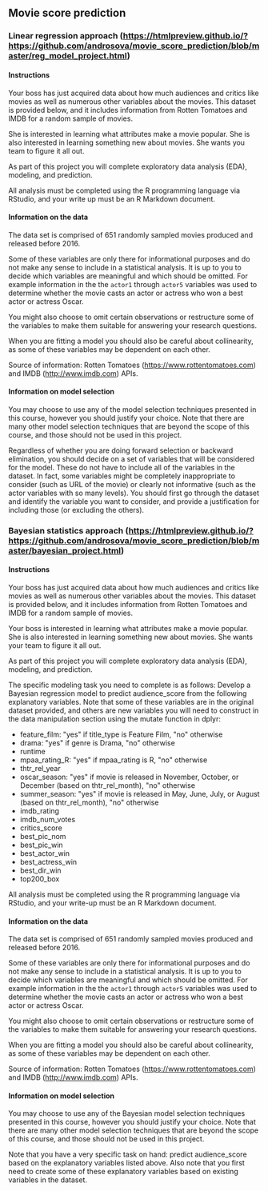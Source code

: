 ## Movie score prediction

### Linear regression approach (https://htmlpreview.github.io/?https://github.com/androsova/movie_score_prediction/blob/master/reg_model_project.html)

#### Instructions

Your boss has just acquired data about how much audiences and critics like movies as well as numerous other variables about the movies. This dataset is provided below, and it includes information from Rotten Tomatoes and IMDB for a random sample of movies.

She is interested in learning what attributes make a movie popular. She is also interested in learning something new about movies. She wants you team to figure it all out.

As part of this project you will complete exploratory data analysis (EDA), modeling, and prediction.

All analysis must be completed using the R programming language via RStudio, and your write up must be an R Markdown document. 

#### Information on the data

The data set is comprised of 651 randomly sampled movies produced and released before 2016.

Some of these variables are only there for informational purposes and do not make any sense to include in a statistical analysis. It is up to you to decide which variables are meaningful and which should be omitted. For example information in the the `actor1` through `actor5` variables was used to determine whether the movie casts an actor or actress who won a best actor or actress Oscar.

You might also choose to omit certain observations or restructure some of the variables to make them suitable for answering your research questions.

When you are fitting a model you should also be careful about collinearity, as some of these variables may be dependent on each other.

Source of information: Rotten Tomatoes (https://www.rottentomatoes.com) and IMDB (http://www.imdb.com) APIs.

#### Information on model selection

You may choose to use any of the model selection techniques presented in this course, however you should justify your choice. Note that there are many other model selection techniques that are beyond the scope of this course, and those should not be used in this project.

Regardless of whether you are doing forward selection or backward elimination, you should decide on a set of variables that will be considered for the model. These do not have to include all of the variables in the dataset. In fact, some variables might be completely inappropriate to consider (such as URL of the movie) or clearly not informative (such as the actor variables with so many levels). You should first go through the dataset and identify the variable you want to consider, and provide a justification for including those (or excluding the others).


### Bayesian statistics approach (https://htmlpreview.github.io/?https://github.com/androsova/movie_score_prediction/blob/master/bayesian_project.html)

#### Instructions

Your boss has just acquired data about how much audiences and critics like movies as well as numerous other variables about the movies. This dataset is provided below, and it includes information from Rotten Tomatoes and IMDB for a random sample of movies.

Your boss is interested in learning what attributes make a movie popular. She is also interested in learning something new about movies. She wants your team to figure it all out.

As part of this project you will complete exploratory data analysis (EDA), modeling, and prediction.

The specific modeling task you need to complete is as follows: Develop a Bayesian regression model to predict audience_score from the following explanatory variables. Note that some of these variables are in the original dataset provided, and others are new variables you will need to construct in the data manipulation section using the mutate function in dplyr:

- feature_film: "yes" if title_type is Feature Film, "no" otherwise
- drama: "yes" if genre is Drama, "no" otherwise
- runtime
- mpaa_rating_R: "yes" if mpaa_rating is R, "no" otherwise
- thtr_rel_year
- oscar_season: "yes" if movie is released in November, October, or December (based on thtr_rel_month), "no" otherwise
- summer_season: "yes" if movie is released in May, June, July, or August (based on thtr_rel_month), "no" otherwise
- imdb_rating
- imdb_num_votes
- critics_score
- best_pic_nom
- best_pic_win
- best_actor_win
- best_actress_win
- best_dir_win
- top200_box

All analysis must be completed using the R programming language via RStudio, and your write-up must be an R Markdown document. 

#### Information on the data

The data set is comprised of 651 randomly sampled movies produced and released before 2016.

Some of these variables are only there for informational purposes and do not make any sense to include in a statistical analysis. It is up to you to decide which variables are meaningful and which should be omitted. For example information in the the `actor1` through `actor5` variables was used to determine whether the movie casts an actor or actress who won a best actor or actress Oscar.

You might also choose to omit certain observations or restructure some of the variables to make them suitable for answering your research questions.

When you are fitting a model you should also be careful about collinearity, as some of these variables may be dependent on each other.

Source of information: Rotten Tomatoes (https://www.rottentomatoes.com) and IMDB (http://www.imdb.com) APIs.

#### Information on model selection

You may choose to use any of the Bayesian model selection techniques presented in this course, however you should justify your choice. Note that there are many other model selection techniques that are beyond the scope of this course, and those should not be used in this project.

Note that you have a very specific task on hand: predict audience_score based on the explanatory variables listed above. Also note that you first need to create some of these explanatory variables based on existing variables in the dataset.

